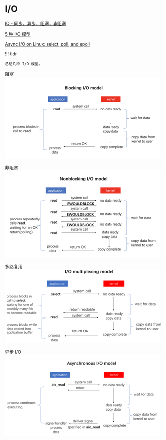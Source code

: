 # I/O

[IO - 同步，异步，阻塞，非阻塞](http://liujunming.top/2018/12/26/IO-%E5%90%8C%E6%AD%A5%EF%BC%8C%E5%BC%82%E6%AD%A5%EF%BC%8C%E9%98%BB%E5%A1%9E%EF%BC%8C%E9%9D%9E%E9%98%BB%E5%A1%9E/)

[5 种 I/O 模型](https://zhuanlan.zhihu.com/p/115912936)

[Async I/O on Linux: select, poll, and epoll](https://jvns.ca/blog/2017/06/03/async-io-on-linux--select--poll--and-epoll/)

!!! tldr

    总结几种 I/O 模型。

阻塞
![](images/io.assets/image-20211227102852.png)


非阻塞
![](images/io.assets/image-20211227102908.png)

多路复用
![](images/io.assets/image-20211227102922.png)

异步 I/O
![](images/io.assets/image-20211227102945.png)
